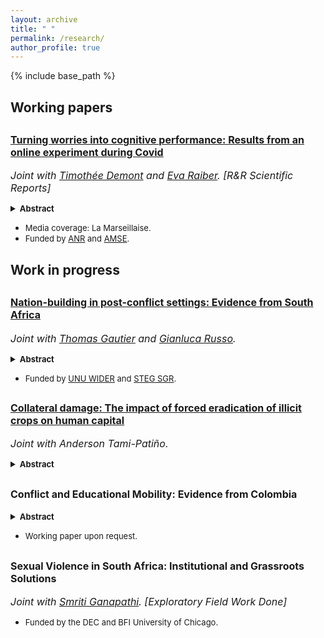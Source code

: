 ```yaml
---
layout: archive
title: " "
permalink: /research/
author_profile: true
---
```

{% include base_path %} 
<h2>Working papers</h2>

<h2><font size="-0.3"><strong><a href="https://amu.hal.science/hal-03953178">Turning worries into cognitive performance: Results from an online experiment during Covid</a></strong></font></h2>  

<i><font size="-0.5">Joint with <a href="https://sites.google.com/site/timotheedemont/home">Timothée Demont</a> and <a href="https://sites.google.com/view/evaraiber/home">Eva Raiber</a>. [R&R Scientific Reports] </font></i> 

<details><summary><strong> <font size="-1"> Abstract </font> </strong></summary><p style="text-align: justify">
<font size="-1">Worrisome topics, such as climate change, economic crises, or the Covid-19 pandemic, are increasingly present and pervasive due to digital media and social networks. Do such worries affect cognitive performance? The effect of a distressing topic might be very different depending on whether people have the scope and means to cope with the consequences. It can also differ by how performance is rewarded, for instance, if there is a goal that people can focus on. In an online experiment during the Covid-19 pandemic, we test how the cognitive performance of university students responds to topics discussing (i) current mental health issues related to social restrictions or (ii) future labor market uncertainties linked to the economic contraction. Moreover, we study how the response is affected by a performance goal by conditioning payout on reaching a minimum level. We find that the labor market topic increases cognitive performance when performance is motivated by a goal. Conversely, there is no such effect after the mental health topic. We even find a weak negative effect among those mentally vulnerable when payout is not based on reaching a goal. The positive effect is driven by students with larger financial and social resources, pointing at an inequality-widening mechanism.</font>
</p> </details>

- <font size="-1">Media coverage: La Marseillaise.</font> 
- <font size="-1">Funded by <a href="https://anr.fr/Projet-ANR-21-CO14-0009">ANR</a> and <a href="https://www.amse-aixmarseille.fr/en">AMSE</a>.</font>


<h2>Work in progress</h2>

<h2><font size="-0.3"><strong><a href="https://www.wider.unu.edu/publication/nation-building-post-conflict-settings">Nation-building in post-conflict settings: 	Evidence from South Africa  </a></strong></font></h2> 

<p><i><font size="-0.5">Joint with <a href="https://sites.google.com/view/thomasgautier/home">Thomas Gautier</a> and <a href="https://gianlucarusso.github.io">Gianluca Russo</a>.</font></i></p>

<details><summary><strong> <font size="-1"> Abstract </font> </strong></summary><p style="text-align: justify">
<font size="-1">How do states rebuild nations after a major conflict? Truth and Reconciliation Commissions (TRCs) have emerged as one of the most common interventions to achieve this objective. Despite their popularity, little is known about their efficacy to foster reconciliation and nation building. We fill this gap by studying the seminal TRC established in South Africa after the end of the Apartheid. To measure exposure to TRC across South African municipalities, we leverage quasi-random variation in media coverage of the TRC message. South African municipalities with higher historical exposure to TRC on media have lower levels of violence today. This effect is driven by improved nation building and higher trust towards post-Apartheid institutions. Exploiting daily variation in TRC hearings and mediatic exposure in the short run, we bolster our interpretation that our long-run results are forged in the years of TRC activity. The same evidence suggests that our results are driven by the coverage of TRC on media as opposed to generic media exposure.</font>
</p> </details>
  
- <font size="-1">Funded by <a href="https://www.wider.unu.edu/project/institutional-legacies-violent-conflict">UNU WIDER</a> and <a href="https://steg.cepr.org">STEG SGR</a>.</font>

<h2><font size="-0.3"><strong><a href="https://www.dropbox.com/scl/fi/a0x6b58i64yjb10hetx6m/Eradication_Education_Horta_Tami.pdf?rlkey=15bn12y5fqlps3krogsbnrgvc&dl=0">Collateral damage: The impact of forced eradication of illicit crops on human capital</a></strong></font></h2> 

<p><i><font size="-0.5"> Joint with Anderson Tami-Patiño.</font></i><p>
 <details><summary><strong> <font size="-1"> Abstract </font> </strong></summary><p style="text-align: justify">

<font size="-1">The role of eradication policies in decreasing drug trade, insecurity, and ultimately fostering development remains largely debated. This paper examines the unintended consequences of aerial  fumigation of coca on human capital accumulation and its medium-term socioeconomic impact in Colombia. Employing a spatial regression discontinuity design and utilizing newly digitized data on the exact areas subjected to aerial spraying, we find that eradication increases dropout and failure rates in the short term. A key mechanism is the negative income shock experienced by households. Furthermore, we document that even after the ban on aerial spraying in 2015, villages exposed to eradication exhibit worse socioeconomic outcomes, including lower schooling, higher child labor, increased early marriage, and deteriorating living conditions.</font>
</p> </details>



<h2><font size="-0.3"><strong>Conflict and Educational Mobility: Evidence from Colombia</strong></font></h2>

<details><summary><strong> <font size="-1"> Abstract </font> </strong></summary><p style="text-align: justify">

<font size="-1">Does conflict impact socioeconomic mobility? This paper examines the extent to which individuals’ exposure to conflict affects intergenerational mobility in education attainment in Colombia. Exploiting exogenous variation in conflict intensity caused by the distance to the nearest military base and US military assistance. I find that the armed conflict reduces the transmission of parents’ educational outcomes on children’s outcomes. An effect driven by the breakdown in transmission in highly educated families. This disruption occurs mainly due to conflict exposure in early childhood and exposure to conflict-related displacement and sexual violence. Notably, weakening the parent-child link is translated into a general increase in downward mobility and a decrease in upward mobility. Destruction of educational resources and a decrease in children’s aspirations are the likely mechanisms for the observed effect.</font>
</p> </details>

  - <font size="-1">Working paper upon request.</font> 


<h2><font size="-0.3"><strong>Sexual Violence in South Africa: Institutional and Grassroots Solutions</strong></font></h2>
<p><i><font size="-0.5">Joint with <a href="https://smriti-ganapathi.github.io">Smriti Ganapathi</a>. [Exploratory Field Work Done] </font></i>
</p>


  - <font size="-1">Funded by the DEC and BFI University of Chicago.</font>




